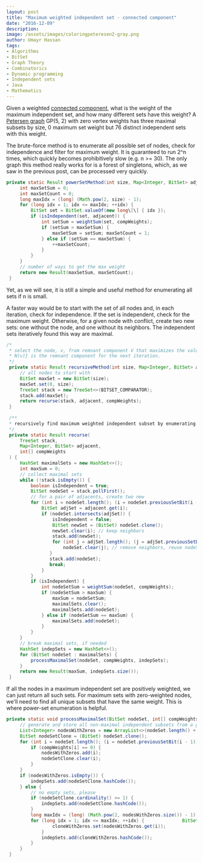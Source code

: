 ```yaml
---
layout: post
title: "Maximum weighted independent set - connected component"
date: "2016-12-09"
description:
image: /assets/images/coloringpeteresen2-gray.png
author: Umayr Hassan
tags: 
- Algorithms
- BitSet
- Graph Theory
- Combinatorics
- Dynamic programming
- Independent sets 
- Java
- Mathematics
---
```

Given a weighted [connected component](https://en.wikipedia.org/wiki/Connected_component_(graph_theory)), what is the 
weight of the maximum independent set, and how many different sets have this weight? A 
[Petersen graph](https://en.wikipedia.org/wiki/Petersen_graph) GP(5, 2) with zero vertex weights has three maximal 
subsets by size, 0 maximum set weight but 76 distinct independent sets with this weight.

The brute-force method is to enumerate all possible set of nodes, check for independence and filter for maximum weight. 
It is guaranteed to run 2^n times, which quickly becomes prohibitively slow (e.g. n >= 30). The only graph this method 
really works for is a forest of singletons, which, as we saw in the previous post, can be processed very quickly.

```java
private static Result powerSetMethod(int size, Map<Integer, BitSet> adjacent, int[] compWeights) {
     int maxSetSum = 0;
     int maxSetCount = 0;
     long maxIdx = (long) (Math.pow(2, size) - 1);
     for (long idx = 1; idx <= maxIdx; ++idx) {
         BitSet set = BitSet.valueOf(new long\[\] { idx });
         if (isIndependent(set, adjacent)) {
             int setSum = weightSum(set, compWeights);
             if (setSum > maxSetSum) {
                 maxSetSum = setSum; maxSetCount = 1;
             } else if (setSum == maxSetSum) {
                 ++maxSetCount;
             }
         }
     }
     // number of ways to get the max weight
     return new Result(maxSetSum, maxSetCount);
 }
```

Yet, as we will see, it is still a simple and useful method for enumerating all sets if n is small.

A faster way would be to start with the set of all nodes and, in each iteration, check for independence. If the set 
is independent, check for the maximum weight. Otherwise, for a given node with conflict, create two new sets: one 
without the node, and one without its neighbors. The independent sets iteratively found this way are maximal.

```java
/*
 * select the node, v, from remnant component V that maximizes the values of w(v) + w(V - {v U N(v)}). V - {v U
 * N(v)} is the remnant component for the next iteration.
 */
 private static Result recursiveMethod(int size, Map<Integer, BitSet> adjacent, int[] compWeights) {
     // all nodes to start with
     BitSet maxSet = new BitSet(size);
     maxSet.set(0, size);
     TreeSet stack = new TreeSet<>(BITSET_COMPARATOR);
     stack.add(maxSet);
     return recurse(stack, adjacent, compWeights);
 }
 
 /**
 * recursively find maximum weighted independent subset by enumerating all maximal independent subsets
 */
 private static Result recurse(
     TreeSet stack,
     Map<Integer, BitSet> adjacent,
     int[] compWeights
 ) {
     HashSet maximalSets = new HashSet<>();
     int maxSum = 0;
     // collect maximal sets
     while (!stack.isEmpty()) {
         boolean isIndependent = true;
         BitSet nodeSet = stack.pollFirst();
         // for a pair of adjacents, create two new
         for (int i = nodeSet.length(); (i = nodeSet.previousSetBit(i - 1)) >= 0;) {
             BitSet adjSet = adjacent.get(i);
             if (nodeSet.intersects(adjSet)) {
                 isIndependent = false;
                 BitSet newSet = (BitSet) nodeSet.clone();
                 newSet.clear(i); // keep neighbors
                 stack.add(newSet);
                 for (int j = adjSet.length(); (j = adjSet.previousSetBit(j - 1)) >= 0;) {
                     nodeSet.clear(j); // remove neighbors, reuse nodeSet
                }
                stack.add(nodeSet);
                break;
             }
         }
         if (isIndependent) {
             int nodeSetSum = weightSum(nodeSet, compWeights);
             if (nodeSetSum > maxSum) {
                 maxSum = nodeSetSum;
                 maximalSets.clear();
                 maximalSets.add(nodeSet);
             } else if (nodeSetSum == maxSum) {
                 maximalSets.add(nodeSet);
             }
         }
     }
     // break maximal sets, if needed
     HashSet indepSets = new HashSet<>();
     for (BitSet nodeSet : maximalSets) {
         processMaximalSet(nodeSet, compWeights, indepSets);
     }
     return new Result(maxSum, indepSets.size());
 }
```

If all the nodes in a maximum independent set are positively weighted, we can just return all such sets. 
For maximum sets with zero-weighted nodes, we'll need to find all unique subsets that have the same weight. 
This is where power-set enumeration is helpful.

```java
private static void processMaximalSet(BitSet nodeSet, int[] compWeights, HashSet<Integer> indepSets) {
     // generate and store all non-maximal independent subsets from a given maximal
     List<Integer> nodesWithZeros = new ArrayList<>(nodeSet.length() + 1);
     BitSet nodeSetClone = (BitSet) nodeSet.clone();
     for (int i = nodeSet.length(); (i = nodeSet.previousSetBit(i - 1)) >= 0;) {
         if (compWeights[i] == 0) {
             nodesWithZeros.add(i);
             nodeSetClone.clear(i);
         }
     }
     if (nodesWithZeros.isEmpty()) {
         indepSets.add(nodeSetClone.hashCode());
     } else {
         // no empty sets, please
         if (nodeSetClone.cardinality() >= 1) {
             indepSets.add(nodeSetClone.hashCode());
         }
         long maxIdx = (long) (Math.pow(2, nodesWithZeros.size()) - 1);
         for (long idx = 1; idx <= maxIdx; ++idx) {              BitSet idxSet = BitSet.valueOf(new long[] { idx });              BitSet cloneWithZeros = (BitSet) nodeSetClone.clone();              for (int i = idxSet.length(); (i = idxSet.previousSetBit(i - 1)) >= 0;) {
                 cloneWithZeros.set(nodesWithZeros.get(i));
             }
             indepSets.add(cloneWithZeros.hashCode());
         }
     }
 }
```